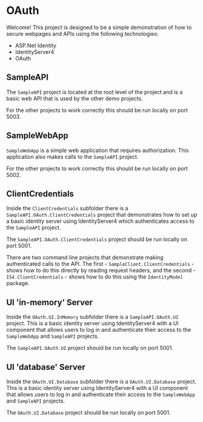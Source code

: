 # OAuth

Welcome! This project is designed to be a simple demonstration of how to secure webpages and APIs using the following technologies:
- ASP.Net Identity
- IdentityServer4
- OAuth

## SampleAPI
The `SampleAPI` project is located at the root level of the project and is a basic web API that is used by the other demo projects.

For the other projects to work correctly this should be run locally on port 5003.

## SampleWebApp
`SampleWebApp` is a simple web application that requires authorization. This application also makes calls to the `SampleAPI` project.

For the other projects to work correctly this should be run locally on port 5002.

## ClientCredentials

Inside the `ClientCredentials` subfolder there is a `SampleAPI.OAuth.ClientCredentials` project that demonstrates how to set up a basic identity server using IdentityServer4 which authenticates access to the `SampleAPI` project.

The `SampleAPI.OAuth.ClientCredentials` project should be run locally on port 5001.

There are two command line projects that demonstrate making authenticated calls to the API. The first - `SampleClient.ClientCredentials` - shows how to do this directly by reading request headers, and the second - `IS4.ClientCredentials` - shows how to do this using the `IdentityModel` package.

## UI 'in-memory' Server
Inside the `OAuth.UI.InMemory` subfolder there is a `SampleAPI.OAuth.UI` project. This is a basic identity server using IdentityServer4 with a UI component that allows users to log in and authenticate their access to the `SampleWebApp` and `SampleAPI` projects.

The `SampleAPI.OAuth.UI` project should be run locally on port 5001.

## UI 'database' Server
Inside the `OAuth.UI.Database` subfolder there is a `OAuth.UI.Database` project. This is a basic identity server using IdentityServer4 with a UI component that allows users to log in and authenticate their access to the `SampleWebApp` and `SampleAPI` projects.

The `OAuth.UI.Database` project should be run locally on port 5001.
